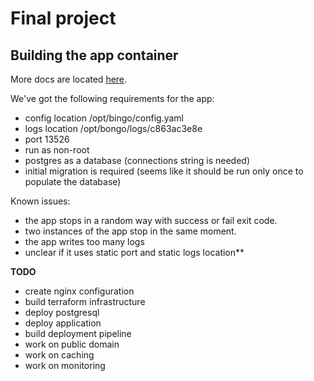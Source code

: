 # Final project

## Building the app container

More docs are located [here](./build/README.md).

We've got the following requirements for the app:

- config location /opt/bingo/config.yaml
- logs location /opt/bongo/logs/c863ac3e8e
- port 13526
- run as non-root
- postgres as a database (connections string is needed)
- initial migration is required (seems like it should be run only once to populate the database)

Known issues:

- the app stops in a random way with success or fail exit code. 
- two instances of the app stop in the same moment. 
- the app writes too many logs
- unclear if it uses static port and static logs location**

**TODO**

- create nginx configuration
- build terraform infrastructure
- deploy postgresql
- deploy application
- build deployment pipeline
- work on public domain
- work on caching
- work on monitoring